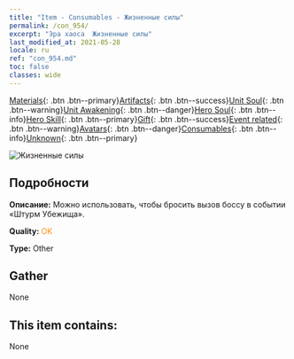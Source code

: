 ```yaml
---
title: "Item - Consumables - Жизненные силы"
permalink: /con_954/
excerpt: "Эра хаоса  Жизненные силы"
last_modified_at: 2021-05-28
locale: ru
ref: "con_954.md"
toc: false
classes: wide
---
```

 [Materials](/ItemsRU/){: .btn .btn--primary}[Artifacts](/ItemsRU/Artifacts/){: .btn .btn--success}[Unit Soul](/ItemsRU/UnitSoul/){: .btn .btn--warning}[Unit Awakening](/ItemsRU/UnitAwakening/){: .btn .btn--danger}[Hero Soul](/ItemsRU/HeroSoul/){: .btn .btn--info}[Hero Skill](/ItemsRU/HeroSkill/){: .btn .btn--primary}[Gift](/ItemsRU/Gift/){: .btn .btn--success}[Event related](/ItemsRU/Events/){: .btn .btn--warning}[Avatars](/ItemsRU/Avatars/){: .btn .btn--danger}[Consumables](/ItemsRU/Consumables/){: .btn .btn--info}[Unknown](/ItemsRU/Unknown/){: .btn .btn--primary}

 ![Жизненные силы](/images/t/i_40049.png)

## Подробности
 **Описание:** Можно использовать, чтобы бросить вызов боссу в событии «Штурм Убежища».

 **Quality:** <span style="color: #FF8C00">OK</span>

 **Type:** Other

## Gather

  None

## This item contains:

  None

